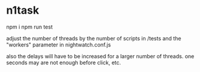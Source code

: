 # n1task

npm i
npm run test

adjust the number of threads by the number of scripts in /tests and the "workers" parameter in nightwatch.conf.js

also the delays will have to be increased for a larger number of threads. one seconds may are not enough before click, etc.